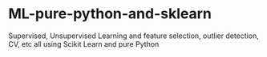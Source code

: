 # ML-pure-python-and-sklearn
Supervised, Unsupervised Learning and feature selection, outlier detection, CV, etc all using Scikit Learn and pure Python
